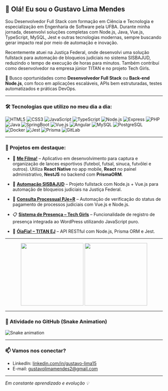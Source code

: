 
## 👋 Olá! Eu sou o Gustavo Lima Mendes

Sou Desenvolvedor Full Stack com formação em Ciência e Tecnologia e especialização em Engenharia de Software pela UFBA. Durante minha jornada, desenvolvi soluções completas com Node.js, Java, Vue.js, TypeScript, MySQL, Jest e outras tecnologias modernas, sempre buscando gerar impacto real por meio de automação e inovação.

Recentemente atuei na Justiça Federal, onde desenvolvi uma solução fullstack para automação de bloqueios judiciais no sistema SISBAJUD, reduzindo o tempo de execução de horas para minutos. Também contribuí como desenvolvedor na empresa júnior TITAN e no projeto Tech Girls.

💼 Busco oportunidades como **Desenvolvedor Full Stack** ou **Back-end Node.js**, com foco em aplicações escaláveis, APIs bem estruturadas, testes automatizados e práticas DevOps.

---

### 🛠 Tecnologias que utilizo no meu dia a dia:

![HTML5](https://img.shields.io/badge/HTML5-E34F26?style=flat&logo=html5&logoColor=white)
![CSS3](https://img.shields.io/badge/CSS3-1572B6?style=flat&logo=css3&logoColor=white)
![JavaScript](https://img.shields.io/badge/JavaScript-F7DF1E?style=flat&logo=javascript&logoColor=black)
![TypeScript](https://img.shields.io/badge/TypeScript-3178C6?style=flat&logo=typescript&logoColor=white)
![Node.js](https://img.shields.io/badge/Node.js-339933?style=flat&logo=node.js&logoColor=white)
![Express](https://img.shields.io/badge/Express.js-000000?style=flat&logo=express&logoColor=white)
![PHP](https://img.shields.io/badge/PHP-777BB4?logo=php&logoColor=white)
![Java](https://img.shields.io/badge/Java-000000?logo=OpenJDK)
![SpringBoot](https://img.shields.io/badge/SpringBoot-6DB33F?style=flat-square&logo=Spring&logoColor=white)
![Vue.js](https://img.shields.io/badge/Vue.js-4FC08D?style=flat&logo=vue.js&logoColor=white)
![Angular](https://img.shields.io/badge/Angular-DD0031?style=flat&logo=angular&logoColor=white)
![MySQL](https://img.shields.io/badge/MySQL-4479A1?style=flat&logo=mysql&logoColor=white)
![PostgreSQL](https://img.shields.io/badge/PostgreSQL-316192?logo=postgresql&logoColor=white)
![Docker](https://img.shields.io/badge/Docker-2496ED?style=flat&logo=docker&logoColor=white)
![Jest](https://img.shields.io/badge/Jest-C21325?style=flat&logo=jest&logoColor=white)
![Prisma](https://img.shields.io/badge/Prisma-3982CE?style=flat&logo=prisma&logoColor=white)
![GitLab](https://img.shields.io/badge/GitLab-FC6D26?style=flat&logo=gitlab&logoColor=white)

---

### 🚀 Projetos em destaque:

- 🎥 [**Me Filma!**](#) – Aplicativo em desenvolvimento para captura e organização de lances esportivos (futebol, futsal, sinuca, futvôlei e outros). Utiliza **React Native** no app mobile, **React** no painel administrativo, **NestJS** no backend com **PrismaORM**.

- 🔧 [**Automação SISBAJUD**](#) – Projeto fullstack com Node.js + Vue.js para automação de bloqueios judiciais na Justiça Federal.

- 🧾 [**Consulta Processual PJe+R**](#) – Automação de verificação do status de pagamento de processos judiciais com Vue.js e Node.js.

- 📋 [**Sistema de Presença – Tech Girls**](#) – Funcionalidade de registro de presença integrada ao WordPress utilizando JavaScript puro.

- 💼 [**ÓiaFia! – TITAN EJ**](#) – API RESTful com Node.js, Prisma ORM e Jest.

---

<div align="center">
  <img height="200em" src="https://github-readme-stats.vercel.app/api?username=gustavolima15&show_icons=true&theme=radical&count_private=true"/>
  <img height="200em" src="https://github-readme-stats.vercel.app/api/top-langs/?username=gustavolima15&layout=compact&theme=radical"/>
</div>

---

### 🐍 Atividade no GitHub (Snake Animation)

![Snake animation](https://raw.githubusercontent.com/gustavolima15/gustavolima15/output/github-contribution-grid-snake.svg)

---

### 📫 Vamos nos conectar?

- LinkedIn: [linkedin.com/in/gustavo-lima15](https://linkedin.com/in/gustavo-lima15)
- E-mail: gustavolimamendes2@gmail.com

---

_Em constante aprendizado e evolução 💡_
